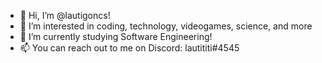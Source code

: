 - 👋 Hi, I’m @lautigoncs!
- 👀 I’m interested in coding, technology, videogames, science, and more
- 🌱 I’m currently studying Software Engineering! 
- 📫 You can reach out to me on Discord: lautititi#4545
